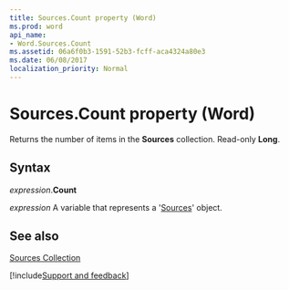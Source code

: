 ```yaml
---
title: Sources.Count property (Word)
ms.prod: word
api_name:
- Word.Sources.Count
ms.assetid: 06a6f0b3-1591-52b3-fcff-aca4324a80e3
ms.date: 06/08/2017
localization_priority: Normal
---
```



# Sources.Count property (Word)

Returns the number of items in the  **Sources** collection. Read-only **Long**.


## Syntax

_expression_.**Count**

_expression_ A variable that represents a '[Sources](Word.Sources.md)' object.


## See also


[Sources Collection](Word.Sources.md)

[!include[Support and feedback](~/includes/feedback-boilerplate.md)]